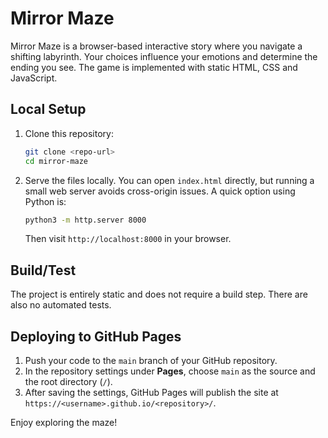 # Mirror Maze

Mirror Maze is a browser-based interactive story where you navigate a shifting labyrinth. Your choices influence your emotions and determine the ending you see. The game is implemented with static HTML, CSS and JavaScript.

## Local Setup

1. Clone this repository:
   ```bash
   git clone <repo-url>
   cd mirror-maze
   ```
2. Serve the files locally. You can open `index.html` directly, but running a small web server avoids cross-origin issues. A quick option using Python is:
   ```bash
   python3 -m http.server 8000
   ```
   Then visit `http://localhost:8000` in your browser.

## Build/Test

The project is entirely static and does not require a build step. There are also no automated tests.

## Deploying to GitHub Pages

1. Push your code to the `main` branch of your GitHub repository.
2. In the repository settings under **Pages**, choose `main` as the source and the root directory (`/`).
3. After saving the settings, GitHub Pages will publish the site at
   `https://<username>.github.io/<repository>/`.

Enjoy exploring the maze!
